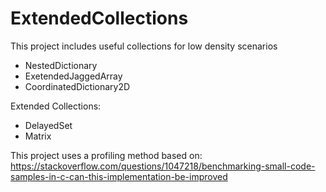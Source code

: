 # ExtendedCollections
This project includes useful collections for low density scenarios
- NestedDictionary
- ExetendedJaggedArray
- CoordinatedDictionary2D

Extended Collections:
- DelayedSet
- Matrix<T>

This project uses a profiling method based on:
https://stackoverflow.com/questions/1047218/benchmarking-small-code-samples-in-c-can-this-implementation-be-improved